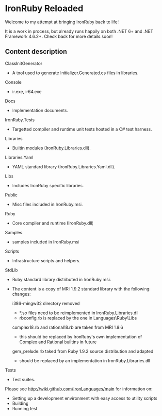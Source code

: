 # IronRuby Reloaded

Welcome to my attempt at bringing IronRuby back to life! 

It is a work in process, but already runs happily on both .NET 6+ and .NET Framework 4.6.2+. Check back for more details soon!

Content description
-------------------

ClassInitGenerator
  - A tool used to generate Initializer.Generated.cs files in libraries.

Console
  - ir.exe, ir64.exe

Docs
  - Implementation documents.

IronRuby.Tests
  - Targetted compiler and runtime unit tests hosted in a C# test harness.

Libraries
  - Builtin modules (IronRuby.Libraries.dll).

Libraries.Yaml
  - YAML standard library (IronRuby.Libraries.Yaml.dll).

Libs 
  - Includes IronRuby specific libraries.

Public
  - Misc files included in IronRuby.msi.

Ruby
  - Core compiler and runtime (IronRuby.dll)

Samples
  - samples included in IronRuby.msi

Scripts
  - Infrastructure scripts and helpers.

StdLib
  - Ruby standard library distributed in IronRuby.msi.
  - The content is a copy of MRI 1.9.2 standard library with the following changes:

    i386-mingw32 directory removed
      - *.so files need to be reimplemented in IronRuby.Libraries.dll
      - rbconfig.rb is replaced by the one in Languages\Ruby\Libs

    complex18.rb and rational18.rb are taken from MRI 1.8.6 
      - this should be replaced by IronRuby's own implementation of Complex and Rational builtins in future 

    gem_prelude.rb taked from Ruby 1.9.2 source distribution and adapted
      - should be replaced by an implementation in IronRuby.Libraries.dll

Tests 
  - Test suites.

 
Please see http://wiki.github.com/IronLanguages/main for information on:
- Setting up a development environment with easy access to utility scripts
- Building
- Running test
